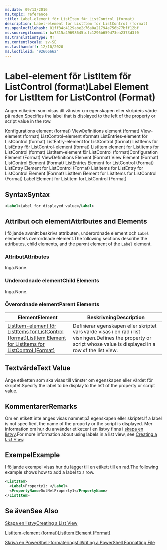 ```yaml
---
ms.date: 09/13/2016
ms.topic: reference
title: Label-element för ListItem för ListControl (format)
description: Label-element för ListItem för ListControl (format)
ms.openlocfilehash: 01ff34c4129abe2c76a0a21794e756b77bff12bf
ms.sourcegitcommit: ba7315a496986451cfc1296b659d73ea2373d3f0
ms.translationtype: MT
ms.contentlocale: sv-SE
ms.lasthandoff: 12/10/2020
ms.locfileid: "92666662"
---
```

# <a name="label-element-for-listitem-for-listcontrol-format"></a><span data-ttu-id="73856-103">Label-element för ListItem för ListControl (format)</span><span class="sxs-lookup"><span data-stu-id="73856-103">Label Element for ListItem for ListControl (Format)</span></span>

<span data-ttu-id="73856-104">Anger etiketten som visas till vänster om egenskapen eller skriptets värde på raden.</span><span class="sxs-lookup"><span data-stu-id="73856-104">Specifies the label that is displayed to the left of the property or script value in the row.</span></span>

<span data-ttu-id="73856-105">Konfigurations element (format) ViewDefinitions element (format) View-element (format) ListControl-element (format) ListEntries-element för ListControl (format) ListEntry-element för ListControl (format) ListItems för ListEntry för ListControl-element (format) ListItem element for ListItems for ListControl (format) ListItem-element för ListControl (format)</span><span class="sxs-lookup"><span data-stu-id="73856-105">Configuration Element (Format) ViewDefinitions Element (Format) View Element (Format) ListControl Element (Format) ListEntries Element for ListControl (Format) ListEntry Element for ListControl (Format) ListItems for ListEntry for ListControl Element (Format) ListItem Element for ListItems for ListControl (Format) Label Element for ListItem for ListControl (Format)</span></span>

## <a name="syntax"></a><span data-ttu-id="73856-106">Syntax</span><span class="sxs-lookup"><span data-stu-id="73856-106">Syntax</span></span>

```xml
<Label>Label for displayed value</Label>
```

## <a name="attributes-and-elements"></a><span data-ttu-id="73856-107">Attribut och element</span><span class="sxs-lookup"><span data-stu-id="73856-107">Attributes and Elements</span></span>

<span data-ttu-id="73856-108">I följande avsnitt beskrivs attributen, underordnade element och `Label` elementets överordnade element.</span><span class="sxs-lookup"><span data-stu-id="73856-108">The following sections describe the attributes, child elements, and the parent element of the `Label` element.</span></span>

### <a name="attributes"></a><span data-ttu-id="73856-109">Attribut</span><span class="sxs-lookup"><span data-stu-id="73856-109">Attributes</span></span>

<span data-ttu-id="73856-110">Inga.</span><span class="sxs-lookup"><span data-stu-id="73856-110">None.</span></span>

### <a name="child-elements"></a><span data-ttu-id="73856-111">Underordnade element</span><span class="sxs-lookup"><span data-stu-id="73856-111">Child Elements</span></span>

<span data-ttu-id="73856-112">Inga.</span><span class="sxs-lookup"><span data-stu-id="73856-112">None.</span></span>

### <a name="parent-elements"></a><span data-ttu-id="73856-113">Överordnade element</span><span class="sxs-lookup"><span data-stu-id="73856-113">Parent Elements</span></span>

|<span data-ttu-id="73856-114">Element</span><span class="sxs-lookup"><span data-stu-id="73856-114">Element</span></span>|<span data-ttu-id="73856-115">Beskrivning</span><span class="sxs-lookup"><span data-stu-id="73856-115">Description</span></span>|
|-------------|-----------------|
|[<span data-ttu-id="73856-116">ListItem-element för ListItems för ListControl (format)</span><span class="sxs-lookup"><span data-stu-id="73856-116">ListItem Element for ListItems for ListControl (Format)</span></span>](./listitem-element-for-listitems-for-listcontrol-format.md)|<span data-ttu-id="73856-117">Definierar egenskapen eller skriptet vars värde visas i en rad i list visningen.</span><span class="sxs-lookup"><span data-stu-id="73856-117">Defines the property or script whose value is displayed in a row of the list view.</span></span>|

## <a name="text-value"></a><span data-ttu-id="73856-118">Textvärde</span><span class="sxs-lookup"><span data-stu-id="73856-118">Text Value</span></span>

<span data-ttu-id="73856-119">Ange etiketten som ska visas till vänster om egenskapen eller värdet för skriptet.</span><span class="sxs-lookup"><span data-stu-id="73856-119">Specify the label to be display to the left of the property or script value.</span></span>

## <a name="remarks"></a><span data-ttu-id="73856-120">Kommentarer</span><span class="sxs-lookup"><span data-stu-id="73856-120">Remarks</span></span>

<span data-ttu-id="73856-121">Om en etikett inte anges visas namnet på egenskapen eller skriptet.</span><span class="sxs-lookup"><span data-stu-id="73856-121">If a label is not specified, the name of the property or the script is displayed.</span></span> <span data-ttu-id="73856-122">Mer information om hur du använder etiketter i en listvy finns i [skapa en listvy](./creating-a-list-view.md).</span><span class="sxs-lookup"><span data-stu-id="73856-122">For more information about using labels in a list view, see [Creating a List View](./creating-a-list-view.md).</span></span>

## <a name="example"></a><span data-ttu-id="73856-123">Exempel</span><span class="sxs-lookup"><span data-stu-id="73856-123">Example</span></span>

<span data-ttu-id="73856-124">I följande exempel visas hur du lägger till en etikett till en rad.</span><span class="sxs-lookup"><span data-stu-id="73856-124">The following example shows how to add a label to a row.</span></span>

```xml
<ListItem>
  <Label>Property1: </Label>
  <PropertyName>DotNetProperty1</PropertyName>
</ListItem>

```

## <a name="see-also"></a><span data-ttu-id="73856-125">Se även</span><span class="sxs-lookup"><span data-stu-id="73856-125">See Also</span></span>

[<span data-ttu-id="73856-126">Skapa en listvy</span><span class="sxs-lookup"><span data-stu-id="73856-126">Creating a List View</span></span>](./creating-a-list-view.md)

[<span data-ttu-id="73856-127">ListItem-element (format)</span><span class="sxs-lookup"><span data-stu-id="73856-127">ListItem Element (Format)</span></span>](./listitem-element-for-listitems-for-listcontrol-format.md)

[<span data-ttu-id="73856-128">Skriva en PowerShell-formateringsfil</span><span class="sxs-lookup"><span data-stu-id="73856-128">Writing a PowerShell Formatting File</span></span>](./writing-a-powershell-formatting-file.md)
